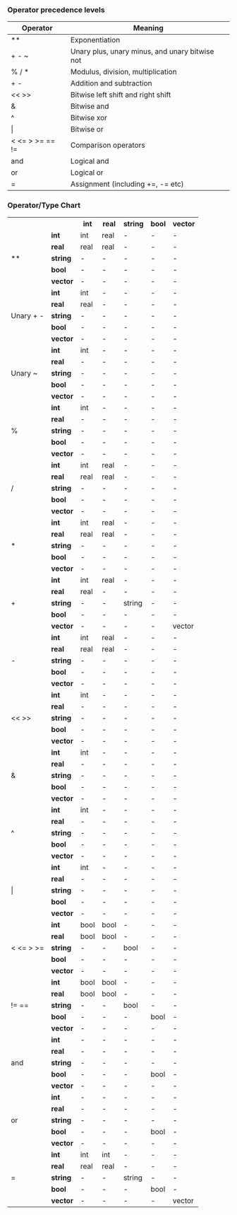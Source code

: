 ### Operator precedence levels

Operator           | Meaning
-------------------|---------
**                 | Exponentiation
+ - ~              | Unary plus, unary minus, and unary bitwise not
% / *              | Modulus, division, multiplication
+ -                | Addition and subtraction
<< >>              | Bitwise left shift and right shift
&                  | Bitwise and
^                  | Bitwise xor
&#124;             | Bitwise or
< <= > >= == !=    | Comparison operators
and                | Logical and
or                 | Logical or
=                  | Assignment (including +=, -= etc)

### Operator/Type Chart



<table>
<tr><th>&nbsp;</th><th>&nbsp;</th><th>int</th><th>real</th><th>string</th><th>bool</th><th>vector</th></tr>
<tr><td rowspan="5">**</b></td><td><b>int</td><td>int</td><td>real</td><td>-</td><td>-</td><td>-</td></tr>
<tr><td><b>real</b></td><td>real</td><td>real</td><td>-</td><td>-</td><td>-</td></tr>
<tr><td><b>string</b></td><td>-</td><td>-</td><td>-</td><td>-</td><td>-</td></tr>
<tr><td><b>bool</b></td><td>-</td><td>-</td><td>-</td><td>-</td><td>-</td></tr>
<tr><td><b>vector</b></td><td>-</td><td>-</td><td>-</td><td>-</td><td>-</td></tr>
<tr><td rowspan="5">Unary + -</b></td><td><b>int</td><td>int</td><td>-</td><td>-</td><td>-</td><td>-</td></tr>
<tr><td><b>real</b></td><td>real</td><td>-</td><td>-</td><td>-</td><td>-</td></tr>
<tr><td><b>string</b></td><td>-</td><td>-</td><td>-</td><td>-</td><td>-</td></tr>
<tr><td><b>bool</b></td><td>-</td><td>-</td><td>-</td><td>-</td><td>-</td></tr>
<tr><td><b>vector</b></td><td>-</td><td>-</td><td>-</td><td>-</td><td>-</td></tr>
<tr><td rowspan="5">Unary ~</b></td><td><b>int</td><td>int</td><td>-</td><td>-</td><td>-</td><td>-</td></tr>
<tr><td><b>real</b></td><td>-</td><td>-</td><td>-</td><td>-</td><td>-</td></tr>
<tr><td><b>string</b></td><td>-</td><td>-</td><td>-</td><td>-</td><td>-</td></tr>
<tr><td><b>bool</b></td><td>-</td><td>-</td><td>-</td><td>-</td><td>-</td></tr>
<tr><td><b>vector</b></td><td>-</td><td>-</td><td>-</td><td>-</td><td>-</td></tr>
<tr><td rowspan="5">%</b></td><td><b>int</td><td>int</td><td>-</td><td>-</td><td>-</td><td>-</td></tr>
<tr><td><b>real</b></td><td>-</td><td>-</td><td>-</td><td>-</td><td>-</td></tr>
<tr><td><b>string</b></td><td>-</td><td>-</td><td>-</td><td>-</td><td>-</td></tr>
<tr><td><b>bool</b></td><td>-</td><td>-</td><td>-</td><td>-</td><td>-</td></tr>
<tr><td><b>vector</b></td><td>-</td><td>-</td><td>-</td><td>-</td><td>-</td></tr>
<tr><td rowspan="5">/</b></td><td><b>int</td><td>int</td><td>real</td><td>-</td><td>-</td><td>-</td></tr>
<tr><td><b>real</b></td><td>real</td><td>real</td><td>-</td><td>-</td><td>-</td></tr>
<tr><td><b>string</b></td><td>-</td><td>-</td><td>-</td><td>-</td><td>-</td></tr>
<tr><td><b>bool</b></td><td>-</td><td>-</td><td>-</td><td>-</td><td>-</td></tr>
<tr><td><b>vector</b></td><td>-</td><td>-</td><td>-</td><td>-</td><td>-</td></tr>
<tr><td rowspan="5">*</b></td><td><b>int</td><td>int</td><td>real</td><td>-</td><td>-</td><td>-</td></tr>
<tr><td><b>real</b></td><td>real</td><td>real</td><td>-</td><td>-</td><td>-</td></tr>
<tr><td><b>string</b></td><td>-</td><td>-</td><td>-</td><td>-</td><td>-</td></tr>
<tr><td><b>bool</b></td><td>-</td><td>-</td><td>-</td><td>-</td><td>-</td></tr>
<tr><td><b>vector</b></td><td>-</td><td>-</td><td>-</td><td>-</td><td>-</td></tr>
<tr><td rowspan="5">+</b></td><td><b>int</td><td>int</td><td>real</td><td>-</td><td>-</td><td>-</td></tr>
<tr><td><b>real</b></td><td>real</td><td>-</td><td>-</td><td>-</td><td>-</td></tr>
<tr><td><b>string</b></td><td>-</td><td>-</td><td>string</td><td>-</td><td>-</td></tr>
<tr><td><b>bool</b></td><td>-</td><td>-</td><td>-</td><td>-</td><td>-</td></tr>
<tr><td><b>vector</b></td><td>-</td><td>-</td><td>-</td><td>-</td><td>vector</td></tr>
<tr><td rowspan="5">-</b></td><td><b>int</td><td>int</td><td>real</td><td>-</td><td>-</td><td>-</td></tr>
<tr><td><b>real</b></td><td>real</td><td>real</td><td>-</td><td>-</td><td>-</td></tr>
<tr><td><b>string</b></td><td>-</td><td>-</td><td>-</td><td>-</td><td>-</td></tr>
<tr><td><b>bool</b></td><td>-</td><td>-</td><td>-</td><td>-</td><td>-</td></tr>
<tr><td><b>vector</b></td><td>-</td><td>-</td><td>-</td><td>-</td><td>-</td></tr>
<tr><td rowspan="5">&lt;&lt; &gt;&gt;</b></td><td><b>int</td><td>int</td><td>-</td><td>-</td><td>-</td><td>-</td></tr>
<tr><td><b>real</b></td><td>-</td><td>-</td><td>-</td><td>-</td><td>-</td></tr>
<tr><td><b>string</b></td><td>-</td><td>-</td><td>-</td><td>-</td><td>-</td></tr>
<tr><td><b>bool</b></td><td>-</td><td>-</td><td>-</td><td>-</td><td>-</td></tr>
<tr><td><b>vector</b></td><td>-</td><td>-</td><td>-</td><td>-</td><td>-</td></tr>
<tr><td rowspan="5">&amp;</b></td><td><b>int</td><td>int</td><td>-</td><td>-</td><td>-</td><td>-</td></tr>
<tr><td><b>real</b></td><td>-</td><td>-</td><td>-</td><td>-</td><td>-</td></tr>
<tr><td><b>string</b></td><td>-</td><td>-</td><td>-</td><td>-</td><td>-</td></tr>
<tr><td><b>bool</b></td><td>-</td><td>-</td><td>-</td><td>-</td><td>-</td></tr>
<tr><td><b>vector</b></td><td>-</td><td>-</td><td>-</td><td>-</td><td>-</td></tr>
<tr><td rowspan="5">^</b></td><td><b>int</td><td>int</td><td>-</td><td>-</td><td>-</td><td>-</td></tr>
<tr><td><b>real</b></td><td>-</td><td>-</td><td>-</td><td>-</td><td>-</td></tr>
<tr><td><b>string</b></td><td>-</td><td>-</td><td>-</td><td>-</td><td>-</td></tr>
<tr><td><b>bool</b></td><td>-</td><td>-</td><td>-</td><td>-</td><td>-</td></tr>
<tr><td><b>vector</b></td><td>-</td><td>-</td><td>-</td><td>-</td><td>-</td></tr>
<tr><td rowspan="5">|</b></td><td><b>int</td><td>int</td><td>-</td><td>-</td><td>-</td><td>-</td></tr>
<tr><td><b>real</b></td><td>-</td><td>-</td><td>-</td><td>-</td><td>-</td></tr>
<tr><td><b>string</b></td><td>-</td><td>-</td><td>-</td><td>-</td><td>-</td></tr>
<tr><td><b>bool</b></td><td>-</td><td>-</td><td>-</td><td>-</td><td>-</td></tr>
<tr><td><b>vector</b></td><td>-</td><td>-</td><td>-</td><td>-</td><td>-</td></tr>
<tr><td rowspan="5">&lt; &lt;= &gt; &gt;=</b></td><td><b>int</td><td>bool</td><td>bool</td><td>-</td><td>-</td><td>-</td></tr>
<tr><td><b>real</b></td><td>bool</td><td>bool</td><td>-</td><td>-</td><td>-</td></tr>
<tr><td><b>string</b></td><td>-</td><td>-</td><td>bool</td><td>-</td><td>-</td></tr>
<tr><td><b>bool</b></td><td>-</td><td>-</td><td>-</td><td>-</td><td>-</td></tr>
<tr><td><b>vector</b></td><td>-</td><td>-</td><td>-</td><td>-</td><td>-</td></tr>
<tr><td rowspan="5">!= ==</b></td><td><b>int</td><td>bool</td><td>bool</td><td>-</td><td>-</td><td>-</td></tr>
<tr><td><b>real</b></td><td>bool</td><td>bool</td><td>-</td><td>-</td><td>-</td></tr>
<tr><td><b>string</b></td><td>-</td><td>-</td><td>bool</td><td>-</td><td>-</td></tr>
<tr><td><b>bool</b></td><td>-</td><td>-</td><td>-</td><td>bool</td><td>-</td></tr>
<tr><td><b>vector</b></td><td>-</td><td>-</td><td>-</td><td>-</td><td>-</td></tr>
<tr><td rowspan="5">and</b></td><td><b>int</td><td>-</td><td>-</td><td>-</td><td>-</td><td>-</td></tr>
<tr><td><b>real</b></td><td>-</td><td>-</td><td>-</td><td>-</td><td>-</td></tr>
<tr><td><b>string</b></td><td>-</td><td>-</td><td>-</td><td>-</td><td>-</td></tr>
<tr><td><b>bool</b></td><td>-</td><td>-</td><td>-</td><td>bool</td><td>-</td></tr>
<tr><td><b>vector</b></td><td>-</td><td>-</td><td>-</td><td>-</td><td>-</td></tr>
<tr><td rowspan="5">or</b></td><td><b>int</td><td>-</td><td>-</td><td>-</td><td>-</td><td>-</td></tr>
<tr><td><b>real</b></td><td>-</td><td>-</td><td>-</td><td>-</td><td>-</td></tr>
<tr><td><b>string</b></td><td>-</td><td>-</td><td>-</td><td>-</td><td>-</td></tr>
<tr><td><b>bool</b></td><td>-</td><td>-</td><td>-</td><td>bool</td><td>-</td></tr>
<tr><td><b>vector</b></td><td>-</td><td>-</td><td>-</td><td>-</td><td>-</td></tr>
<tr><td rowspan="5">=</b></td><td><b>int</td><td>int</td><td>int</td><td>-</td><td>-</td><td>-</td></tr>
<tr><td><b>real</b></td><td>real</td><td>real</td><td>-</td><td>-</td><td>-</td></tr>
<tr><td><b>string</b></td><td>-</td><td>-</td><td>string</td><td>-</td><td>-</td></tr>
<tr><td><b>bool</b></td><td>-</td><td>-</td><td>-</td><td>bool</td><td>-</td></tr>
<tr><td><b>vector</b></td><td>-</td><td>-</td><td>-</td><td>-</td><td>vector</td></tr>
</table>



